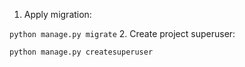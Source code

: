 1. Apply migration:

  `python manage.py migrate`
2. Create project superuser:

  `python manage.py createsuperuser`